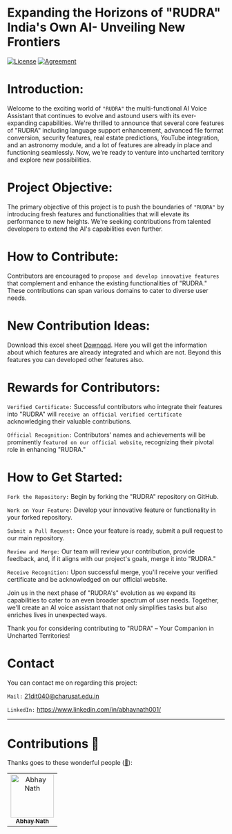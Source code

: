 # Expanding the Horizons of "RUDRA"  India's Own AI- Unveiling New Frontiers

[![License](https://img.shields.io/badge/License-Apache%202.0-blue.svg)](LICENSE)
[![Agreement](https://img.shields.io/badge/License-Contribution%20Agreement-red.svg)](https://github.com/AbhayNath001/Contribute-Here/blob/master/CONTRIBUTING.md)


# Introduction:

Welcome to the exciting world of `"RUDRA"` the multi-functional AI Voice Assistant that continues to evolve and astound users with its ever-expanding capabilities. We're thrilled to announce that several core features of "RUDRA" including language support enhancement, advanced file format conversion, security features, real estate predictions, YouTube integration, and an astronomy module, and a lot of features are already in place and functioning seamlessly. Now, we're ready to venture into uncharted territory and explore new possibilities.

# Project Objective:

The primary objective of this project is to push the boundaries of `"RUDRA"` by introducing fresh features and functionalities that will elevate its performance to new heights. We're seeking contributions from talented developers to extend the AI's capabilities even further.

# How to Contribute:

Contributors are encouraged to `propose and develop innovative features` that complement and enhance the existing functionalities of "RUDRA." These contributions can span various domains to cater to diverse user needs.

# New Contribution Ideas:

Download this excel sheet [Downoad](https://github.com/AbhayNath001/Contribute-Here/blob/RUDRA-the-AI-%F0%9F%8D%89/New%20Ideas.xlsx). Here you will get the information about which features are already integrated and which are not. Beyond this features you can developed other features also.

# Rewards for Contributors:

`Verified Certificate:` Successful contributors who integrate their features into "RUDRA" will `receive an official verified certificate` acknowledging their valuable contributions.

`Official Recognition:` Contributors' names and achievements will be prominently `featured on our official website`, recognizing their pivotal role in enhancing "RUDRA."

# How to Get Started:

`Fork the Repository:` Begin by forking the "RUDRA" repository on GitHub.

`Work on Your Feature:` Develop your innovative feature or functionality in your forked repository.

`Submit a Pull Request:` Once your feature is ready, submit a pull request to our main repository.

`Review and Merge:` Our team will review your contribution, provide feedback, and, if it aligns with our project's goals, merge it into "RUDRA."

`Receive Recognition:` Upon successful merge, you'll receive your verified certificate and be acknowledged on our official website.



Join us in the next phase of "RUDRA's" evolution as we expand its capabilities to cater to an even broader spectrum of user needs. Together, we'll create an AI voice assistant that not only simplifies tasks but also enriches lives in unexpected ways.

Thank you for considering contributing to "RUDRA" – Your Companion in Uncharted Territories!

# Contact

You can contact me on regarding this project:

`Mail:` 21dit040@charusat.edu.in

`LinkedIn:` https://www.linkedin.com/in/abhaynath001/

---
# Contributions 🍉

Thanks goes to these wonderful people ([:hugs:](https://allcontributors.org/docs/en/emoji-key)):

<!-- ALL-CONTRIBUTORS-LIST:START - Do not remove or modify this section -->

<table>
    <tbody>
        <tr>
            <td align="center">
                <a href="https://github.com/AbhayNath001">
                    <img src="https://avatars.githubusercontent.com/u/103759014?v=4" width="100px;" alt="Abhay Nath"/>
                    <br />
                    <sub><b>Abhay Nath</b></sub>
                </a> 
            </td>
        </tr>
    </tbody>
</table>
